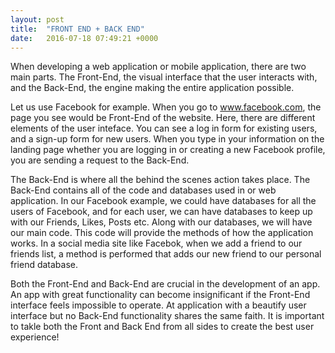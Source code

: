```yaml
---
layout: post
title:  "FRONT END + BACK END"
date:   2016-07-18 07:49:21 +0000
---
```


When developing a web application or mobile application, there are two main parts. The Front-End, the visual interface that the user interacts with, and the Back-End, the engine making the entire application possible. 

Let us use Facebook for example. When you go to www.facebook.com, the page you see would be Front-End of the website. Here, there are different elements of the user inteface. You can see a log in form for existing users, and a sign-up form for new users. When you type in your information on the landing page whether you are logging in or creating a new Facebook profile, you are sending a request to the Back-End. 

The Back-End is where all the behind the scenes action takes place. The Back-End contains all of the code and databases used in or web application. In our Facebook example, we could have databases for all the users of Facebook, and for each user, we can have databases to keep up with our Friends, Likes, Posts etc. Along with our databases, we will have our main code. This code will provide the methods of how the application works. In a social media site like Facebok, when we add a friend to our friends list, a method is performed that adds our new friend to our personal friend database.

Both the Front-End and Back-End are crucial in the development of an app. An app with great functionality can become insignificant if the Front-End interface feels impossible to operate. At application with a beautify user interface but no Back-End functionality shares the same faith. It is important to takle both the Front and Back End from all sides to create the best user experience!
